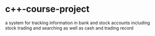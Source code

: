 # c++-course-project
a system for tracking information in bank and stock accounts including stock trading and searching as well as cash and trading record

